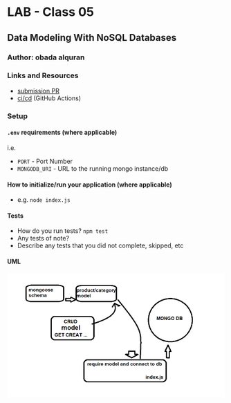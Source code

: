 # LAB - Class 05

## Data Modeling With NoSQL Databases

### Author: obada alquran

### Links and Resources

- [submission PR](https://github.com/obadeh/401-lab-05/pull/1)
- [ci/cd](https://github.com/obadeh/401-lab-05/actions) (GitHub Actions)

### Setup

#### `.env` requirements (where applicable)

i.e.

- `PORT` - Port Number
- `MONGODB_URI` - URL to the running mongo instance/db

#### How to initialize/run your application (where applicable)

- e.g. `node index.js`

#### Tests

- How do you run tests?  `npm test`
- Any tests of note?
- Describe any tests that you did not complete, skipped, etc

#### UML

![uml](./img.png)